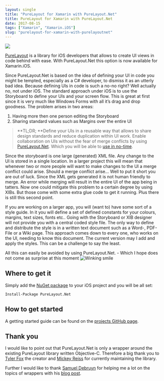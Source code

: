 ```yaml
---
layout: single
title: "PureLayout for Xamarin with PureLayout.Net"
title: PureLayout for Xamarin with PureLayout.Net
date: 2017-08-15
tags: ["Xamarin", "Xamarin.iOS"]
slug: "purelayout-for-xamarin-with-purelayoutnet"
---
```


![](https://github.com/mallibone/PureLayout.Net/blob/master/Images/LogoLarge.png?raw=true)

[PureLayout](https://github.com/PureLayout/PureLayout "PureLayout Github Page") is a library for iOS developers that allows to create UI views in code behind with ease. With PureLayout.Net this option is now available for Xamarin.iOS.

Since PureLayout.Net is based on the idea of defining your UI in code you might be tempted, especially as a C# developer, to dismiss it as an utterly bad idea. Because defining UIs in code is such a no-no right? Well actually no, not under iOS. The standard approach under iOS is to use the Storyboard to define your UIs and your screen flow. This is great at first since it is very much like Windows Forms with all it’s drag and drop goodness. The problem arises in two areas:

1. Having more then one person editing the Storyboard
2. Sharing standard values such as Margins over the entire UI



> **TL;DR; **Define your UIs in a reusable way that allows to share design standards and reduce duplication within UI work. Enable collaboration on UIs without the fear of merge conflicts by using [PureLayout.Net](https://www.nuget.org/packages/PureLayout.Net/ "PureLayout.Net NuGet repository"). Which you will be able to [use in no-time](https://github.com/mallibone/PureLayout.Net/blob/master/README.md "PureLayout.Net GitHub readme, with a how to get started guide").


Since the storyboard is one large (generated) XML file. Any change to the UI is stored in a single location. In a larger project this will mean that whenever two or more people will want to make changes to the UI a merge conflict could arise. Should a merge conflict arise… Well to put it short you are out of luck. Since the XML gets generated it is not human friendly to merge. An error while merging will result in the entire UI of the app being in tatters. Now one could mitigate this problem to a certain degree by using XIBs. But those come with some extra glue code to get it running. Plus there is still this second point.

If you are working on a larger app, you will (want to) have some sort of a style guide. In it you will define a set of defined constants for your colours, margins, text sizes, fonts etc.. Going with the Storyboard or XIB designer will not provide you with a central coded style file. The only way to define and distribute the style is in a written text document such as a Word-, PDF-File or a Wiki page. This approach comes down to every one, who works on the UI, needing to know this document. The current version may I add and apply the styles. This can be a challenge to say the least.

All this can easily be avoided by using PureLayout.Net. - Which I hope does not come as surprise at this moment ![Winking smile](https://mallibone.com/posts/files/c56015e2-6edd-427e-a304-0ac4a4a1d989.png)

## Where to get it

Simply add the [NuGet package](https://www.nuget.org/packages/PureLayout.Net/ "PureLayout.Net NuGet page") to your iOS project and you will be all set:

`Install-Package PureLayout.Net`

## How to get started

A getting started guide can be found on the [projects GitHub page](https://github.com/mallibone/PureLayout.Net/blob/master/README.md).

## Thank you

I would like to point out that PureLayout.Net is only a wrapper around the existing PureLayout library written Objective-C. Therefore a big thank you to [Tyler Fox](https://github.com/smileyborg "Tyler Fox Github Profile") the creator and [Mickey Reiss](https://github.com/mickeyreiss "Link to Mickey Reiss GitHub Profile") for currently maintaining the library.

Further I would like to thank [Samuel Debruyn](https://www.chipsncookies.com) for helping me a lot on the topics of wrappers with his [blog post](https://www.chipsncookies.com/2016/creating-a-xamarin.ios-binding-project-for-dummies/ "Xamarin iOS Wrappers").
